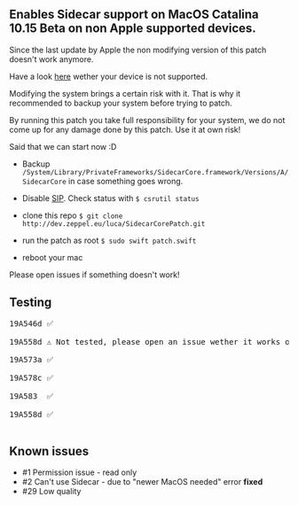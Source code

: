 Enables Sidecar support on MacOS Catalina 10.15 Beta on non Apple supported devices.
----

Since the last update by Apple the non modifying version of this patch doesn't work anymore.

Have a look [here](https://twitter.com/stroughtonsmith/status/1136413491462594560/photo/1) wether your device is not supported.

Modifying the system brings a certain risk with it. That is why it recommended to backup your system before trying to patch.

By running this patch you take full responsibility for your system, we do not come up for any damage done by this patch. Use it at own risk!

Said that we can start now :D

* Backup `/System/Library/PrivateFrameworks/SidecarCore.framework/Versions/A/SidecarCore` in case something goes wrong.

* Disable [SIP](https://en.wikipedia.org/wiki/System_Integrity_Protection). Check status with `$ csrutil status`

* clone this repo `$ git clone http://dev.zeppel.eu/luca/SidecarCorePatch.git`

* run the patch as root `$ sudo swift patch.swift`

* reboot your mac


Please open issues if something doesn't work!

Testing
----
<pre>
19A546d ✅

19A558d ⚠️ Not tested, please open an issue wether it works or not.

19A573a ✅

19A578c ✅

19A583  ✅

19A558d ✅

</pre>


Known issues
----
* #1 Permission issue - read only
* #2 Can't use Sidecar - due to "newer MacOS needed" error **fixed**
* #29 Low quality
